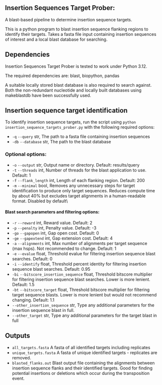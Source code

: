 ## Insertion Sequences Target Prober:

A blast-based pipeline to determine insertion sequence targets.

This is a python program to blast insertion sequence flanking regions to identify their targets. Takes a fasta file input containing insertion sequences of interest and a local blast database for searching.

## Dependencies

Insertion Sequences Target Prober is tested to work under Python 3.12.

The required dependencies are: blast, biopython, pandas

A suitable locally stored blast database is also required to search against. Both the non-redundant nucleotide and locally built databases using makeblastdb have been successfully used.

## Insertion sequence target identification

To identify insertion sequence targets, run the script using `python insertion_sequence_targets_prober.py` with the following required options:

-   `-q` `--query` str, The path to a fasta file containing insertion sequences
-   `-db` `--database` str, The path to the blast database

### Optional options:

-   `-o` `--output` str, Output name or directory. Default: results/query
-   `-t` `--threads` int, Number of threads for the blast application to use. Default: 1
-   `-f` `--flank_length` int, Length of each flanking region. Default: 200
-   `-m` `--minimal` bool, Removes any unnecessary steps for target identification to produce only target sequences. Reduces compute time by about 40% but excludes target alignments in a human-readable format. Disabled by default\

#### Blast search parameters and filtering options:

-   `-r` `--reward` int, Reward value. Default: 2
-   `-p` `--penalty` int, Penalty value. Default: -3
-   `-go` `--gapopen` int, Gap open cost. Default: 0
-   `-ge` `--gapextend` int, Gap extension cost. Default: 4
-   `-a` `--alignments` int, Max number of alignments per target sequence (max hsps). Not recommended to change. Default: 1
-   `-e` `--evalue` float, Threshold evalue for filtering insertion sequence blast searches. Default: 0
-   `-i` `--identify` float, Threshold percent identity for filtering insertion sequence blast searches. Default: 0.95
-   `-bi` `--bitscore_insertion_sequence` float, Threshold bitscore multiplier for filtering insertion sequence blast searches. Lower is more lenient. Default: 1.5
-   `-bt` `--bitscore_target` float, Threshold bitscore multiplier for filtering target sequence blasts. Lower is more lenient but would not recommend changing. Default: 1.1
-   `--other_insertion_sequence` str, Type any additional parameters for the insertion sequence blast in full.
-   `--other_target` str, Type any additional parameters for the target blast in full

## Outputs

-   `all_targets.fasta` A fasta of all identified targets including replicates
-   `unique_targets.fasta` A fasta of unique identified targets - replicates are removed.
-   `blasted_flanks.out` Blast output file containing the alignments between insertion sequence flanks and their identified targets. Good for finding potential insertions or deletions which occur during the transposition event.